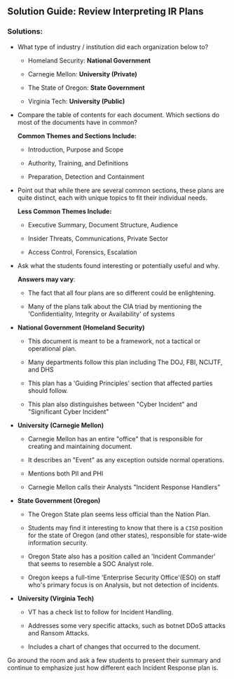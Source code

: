 ## Solution Guide: Review Interpreting IR Plans

### Solutions:

- What type of industry / institution did each organization below to?

    - Homeland Security: **National Government**

    - Carnegie Mellon: **University (Private)**

    - The State of Oregon: **State Government**

    - Virginia Tech: **University (Public)**

- Compare the table of contents for each document. Which sections do most of the documents have in common?

     **Common Themes and Sections Include:**

    - Introduction, Purpose and Scope

    - Authority, Training, and Definitions

    - Preparation, Detection and Containment

- Point out that while there are several common sections, these plans are quite distinct, each with unique topics to fit their individual needs.

    **Less Common Themes Include:**

    - Executive Summary, Document Structure, Audience

    - Insider Threats, Communications, Private Sector

    - Access Control, Forensics, Escalation

- Ask what the students found interesting or potentially useful and why.

   **Answers may vary**:

    - The fact that all four plans are so different could be enlightening.

    - Many of the plans talk about the CIA triad by mentioning the 'Confidentiality, Integrity or Availability' of systems

- **National Government (Homeland Security)**

    - This document is meant to be a framework, not a tactical or operational plan.

    - Many departments follow this plan including The DOJ, FBI, NCIJTF, and DHS

    - This plan has a 'Guiding Principles' section that affected parties should follow.

    - This plan also distinguishes between "Cyber Incident" and "Significant Cyber Incident"

- **University (Carnegie Mellon)**

    - Carnegie Mellon has an entire "office" that is responsible for creating and maintaining document.

    - It describes an "Event" as any exception outside normal operations.

    - Mentions both PII and PHI

    - Carnegie Mellon calls their Analysts "Incident Response Handlers"

- **State Government (Oregon)**

    - The Oregon State plan seems less official than the Nation Plan.

    - Students may find it interesting to know that there is a `CISO` position for the state of Oregon (and other states), responsible for state-wide information security.

    - Oregon State also has a position called an 'Incident Commander' that seems to resemble a SOC Analyst role.

    - Oregon keeps a full-time 'Enterprise Security Office'(ESO) on staff who's primary focus is on Analysis, but not detection of incidents.

- **University (Virginia Tech)**

    - VT has a check list to follow for Incident Handling.

    - Addresses some very specific attacks, such as botnet DDoS attacks and Ransom Attacks.

    - Includes a chart of changes that occurred to the document.

Go around the room and ask a few students to present their summary and continue to emphasize just how different each Incident Response plan is.
